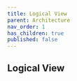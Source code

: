```yaml
---
title: Logical View
parent: Architecture
nav_order: 1
has_children: true
published: false
---
```

## Logical View
